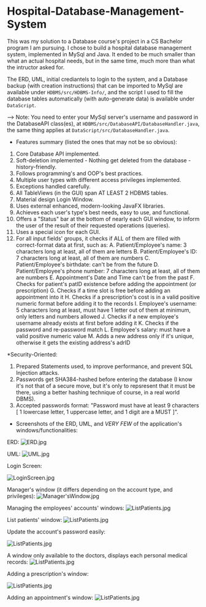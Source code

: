 # Hospital-Database-Management-System

This was my solution to a Database course's project in a CS Bachelor program I am pursuing. I chose to build a hospital database management system, implemented in MySql and Java. It ended to be much smaller than what an actual hospital needs, but in the same time, much more than what the intructor asked for.

The ERD, UML, initial crediantels to login to the system, and a Database backup (with creation instructions) that can be imported to MySql are available under `HDBMS/src/HDBMS-Info/`, and the script I used to fill the database tables automatically (with auto-generate data) is available under `DataScript`.

--> Note:  You need to enter your MySql server's username and password in the DatabaseAPI class(es), at `HDBMS/src/DatabaseAPI/DatabaseHandler.java`, the same thing applies at `DataScript/src/DatabaseHandler.java`.


* Features summary (listed the ones that may not be so obvious): 

1. Core Database API implemented.
2. Soft-deletion implemented - Nothing get deleted from the database - history-friendly.
3. Follows programming's and OOP's best practices.
4. Multiple user types with different access privileges implemented.
5. Exceptions handled carefully.
6. All TableViews (in the GUI) span AT LEAST 2 HDBMS tables.
7. Material design Login Window.
8. Uses external enhanced, modern-looking JavaFX libraries.
9. Achieves each user's type's best needs, easy to use, and functional.
10. Offers a "Status" bar at the bottom of nearly each GUI window, to inform the user of the result of their requested operations (queries).
11. Uses a special icon for each GUI.
12. For all input fields' groups, it checks if ALL of them are filled with correct-format data at first, such as:
	A. Patient/Employee's name: 3 characters long at least, all of them are letters
	B. Patient/Employee's ID: 7 characters long at least, all of them are numbers
	C. Patient/Employee's birthdate: can't be from the future
	D. Patient/Employee's phone number: 7 characters long at least, all of them are numbers
	E. Appointment's Date and Time can't be from the past
	F. Checks for patient's patID existence before adding the appointment (or prescription)
	G. Checks if a time slot is free before adding an appointment into it
	H. Checks if a prescription's cost is in a valid positive numeric format before adding it to the records
	I. Employee's username: 5 characters long at least, must have 1 letter out of them at minimum, only letters and numbers allowed
	J. Checks if a new employee's username already exists at first before adding it
	K. Checks if the password and re-password match
	L. Employee's salary: must have a valid positive numeric value
	M. Adds a new address only if it's unique, otherwise it gets the existing address's adrID

*Security-Oriented:
1. Prepared Statements used, to improve performance, and prevent SQL Injection attacks.
2. Passwords get SHA384-hashed before entering the database (I know it's not that of a secure move, but it's only to repsresent that it must be there, using a better hashing technique of course, in a real world DBMS).
3. Accepted passwords format: "Password must have at least 9 characters [ 1 lowercase letter, 1 uppercase letter, and 1 digit are a MUST ]".



* Screenshots of the ERD, UML, and _VERY FEW_ of the application's windows/functionalities:


ERD:
![ERD.jpg](https://i.imgur.com/hMJnB4H.jpg)


UML:
![UML.jpg](https://i.imgur.com/JHyxfAZ.jpg)


Login Screen:

![LoginScreen.jpg](https://i.imgur.com/mgf128h.jpg)


Manager's window (it differs depending on the account type, and privileges):
![Manager'sWindow.jpg](https://i.imgur.com/RVh43Qr.jpg)

Managing the employees' accounts' windows:
![ListPatients.jpg](https://i.imgur.com/ENuOuVK.jpg)

List patients' window:
![ListPatients.jpg](https://i.imgur.com/tXYuEwZ.jpg)

Update the account's password easily:

![ListPatients.jpg](https://i.imgur.com/3TeAEWL.jpg)

A window only available to the doctors, displays each personal medical records:
![ListPatients.jpg](https://i.imgur.com/ldR2Zx7.jpg)

Adding a prescription's window:

![ListPatients.jpg](https://i.imgur.com/Eu6BdW6.jpg)

Adding an appointment's window:
![ListPatients.jpg](https://i.imgur.com/nwPo3H0.jpg)

